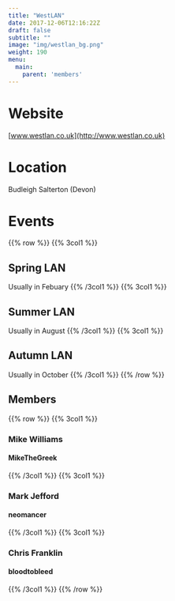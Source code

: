 ```yaml
---
title: "WestLAN"
date: 2017-12-06T12:16:22Z
draft: false
subtitle: ""
image: "img/westlan_bg.png"
weight: 190
menu:
  main:
    parent: 'members'
---
```

# Website
[www.westlan.co.uk](http://www.westlan.co.uk)
# Location
Budleigh Salterton (Devon)
# Events
{{% row %}}
{{% 3col1 %}}
## Spring LAN
Usually in Febuary
{{% /3col1 %}}
{{% 3col1 %}}
## Summer LAN
Usually in August
{{% /3col1 %}}
{{% 3col1 %}}
## Autumn LAN
Usually in October
{{% /3col1 %}}
{{% /row %}}

## Members
{{% row %}}
{{% 3col1 %}}
### Mike Williams
#### MikeTheGreek
{{% /3col1 %}}
{{% 3col1 %}}
### Mark Jefford
#### neomancer
{{% /3col1 %}}
{{% 3col1 %}}
### Chris Franklin
#### bloodtobleed
{{% /3col1 %}}
{{% /row %}}
